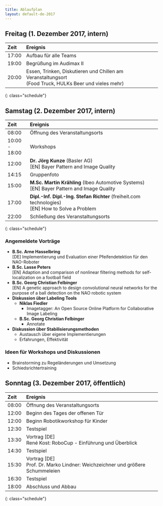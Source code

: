```yaml
---
title: Ablaufplan
layout: default-de-2017
---
```


## Freitag (1. Dezember 2017, intern)

| Zeit   | Ereignis                                |
|:-------|:----------------------------------------|
| 17:00  | Aufbau für alle Teams                   |
| 19:00  | Begrüßung im Audimax II                 |
| 20:00  | Essen, Trinken, Diskutieren und Chillen am Veranstaltungsort<br>(Food Truck, HULKs Beer und vieles mehr) |
{: class="schedule"}

## Samstag (2. Dezember 2017, intern)

| Zeit             | Ereignis                          |
|:-----------------|:----------------------------------|
| 08:00            | Öffnung des Veranstaltungsorts    |
| 10:00 -<br>18:00 | Workshops                         |
| 12:00            | **Dr. Jörg Kunze** (Basler AG) <br>[EN] Bayer Pattern and Image Quality |
| 14:15            | Gruppenfoto |
| 15:00            | **M.Sc. Martin Krähling** (Ibeo Automotive Systems) <br>[EN] Bayer Pattern and Image Quality |
| 17:00            | **Dipl.-Inf. Dipl.-Ing. Stefan Richter** (freiheit.com technologies) <br>[EN] How to Solve a Problem |
| 22:00            | Schließung des Veranstaltungsorts |
{: class="schedule"}

### Angemeldete Vorträge

* **B.Sc. Arne Hasselbring**  
[DE] Implementierung und Evaluation einer Pfeifendetektion für den NAO-Roboter
* **B.Sc. Lasse Peters**  
[EN] Adaption and comparison of nonlinear filtering methods for self-localization on a football field
* **B.Sc. Georg Christian Felbinger**  
[EN] A genetic approach to design convolutional neural networks for the purpose of a ball detection on the NAO robotic system
* **Diskussion über Labeling Tools**
    * **Niklas Fiedler** 
        * Imagetagger: An Open Source Online Platform for Collaborative Image
          Labeling
    * **B.Sc. Georg Christian Felbinger**
        * Annotate
* **Diskussion über Stabilisierungsmethoden**
    * Austausch über eigene Implementierungen
    * Erfahrungen, Effektivität

### Ideen für Workshops und Diskussionen  

* Brainstorming zu Regeländerungen und Umsetzung
* Schiedsrichtertraining

## Sonntag (3. Dezember 2017, öffentlich)

| Zeit  | Ereignis                                                                        |
| :-    | :-                                                                              |
| 08:00 | Öffnung des Veranstaltungsorts                                                  |
| 12:00 | Beginn des Tages der offenen Tür                                                |
| 12:00 | Beginn Robotikworkshop für Kinder                                               |
| 12:30 | Testspiel                                                                       |
| 13:30 | Vortrag [DE]<br>René Kost: RoboCup - Einführung und Überblick                   |
| 14:30 | Testspiel                                                                       |
| 15:30 | Vortrag [DE]<br>Prof. Dr. Marko Lindner: Weichzeichner und größere Schummeleien |
| 16:30 | Testspiel                                                                       |
| 18:00 | Abschluss und Abbau                                                             |
{: class="schedule"}
